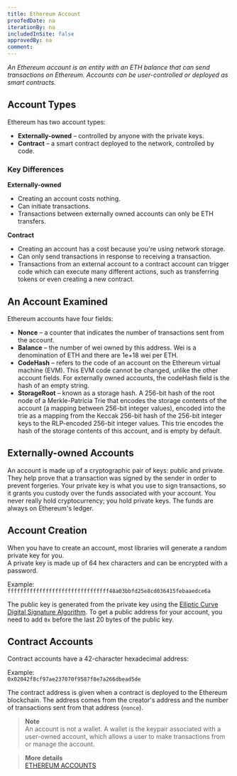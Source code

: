 ```yaml
---
title: Ethereum Account
proofedDate: na
iterationBy: na
includedInSite: false
approvedBy: na
comment: 
---
```


*An Ethereum account is an entity with an ETH balance that can send transactions on Ethereum. Accounts can be user-controlled or deployed as smart contracts.* 

## Account Types

Ethereum has two account types:
* **Externally-owned** – controlled by anyone with the private keys.
* **Contract** – a smart contract deployed to the network, controlled by code.

### Key Differences

**Externally-owned**
* Creating an account costs nothing.
* Can initiate transactions.
* Transactions between externally owned accounts can only be ETH transfers.  

**Contract**
* Creating an account has a cost because you're using network storage.
* Can only send transactions in response to receiving a transaction.
* Transactions from an external account to a contract account can trigger code which can execute many different actions, such as transferring tokens or even creating a new contract.

## An Account Examined

Ethereum accounts have four fields:
* **Nonce** – a counter that indicates the number of transactions sent from the account.
* **Balance** – the number of wei owned by this address. Wei is a denomination of ETH and there are 1e+18 wei per ETH.
* **CodeHash** – refers to the code of an account on the Ethereum virtual machine (EVM). This EVM code cannot be changed, unlike the other account fields. For externally owned accounts, the codeHash field is the hash of an empty string.
* **StorageRoot** – known as a storage hash. A 256-bit hash of the root node of a Merkle-Patricia Trie that encodes the storage contents of the account (a mapping between 256-bit integer values), encoded into the trie as a mapping from the Keccak 256-bit hash of the 256-bit integer keys to the RLP-encoded 256-bit integer values. This trie encodes the hash of the storage contents of this account, and is empty by default.

## Externally-owned Accounts

An account is made up of a cryptographic pair of keys: public and private. They help prove that a transaction was signed by the sender in order to prevent forgeries. Your private key is what you use to sign transactions, so it grants you custody over the funds associated with your account. You never really hold cryptocurrency; you hold private keys. The funds are always on Ethereum's ledger.

## Account Creation

When you have to create an account, most libraries will generate a random private key for you.  
A private key is made up of 64 hex characters and can be encrypted with a password.  

Example:  
`ffffffffffffffffffffffffffffffff48a03bbfd25e8cd036415febaaedce6a`  

The public key is generated from the private key using the [Elliptic Curve Digital Signature Algorithm](https://en.wikipedia.org/wiki/Elliptic_Curve_Digital_Signature_Algorithm). To get a public address for your account, you need to add `0x` before the last 20 bytes of the public key.

## Contract Accounts

Contract accounts have a 42-character hexadecimal address:  

Example:  
`0x02042f8cf97ae237070f9587f8e7a266dbead5de`  

The contract address is given when a contract is deployed to the Ethereum blockchain. The address comes from the creator's address and the number of transactions sent from that address (`nonce`).  

> **Note**  
> An account is not a wallet. A wallet is the keypair associated with a user-owned account, which allows a user to make transactions from or manage the account.

> **More details**  
> [ETHEREUM ACCOUNTS](https://ethereum.org/en/developers/docs/accounts/)
